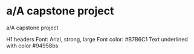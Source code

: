 # a/A capstone project

a/A capstone project

H1 headers
Font: Arial, strong, large
Font color: #B7B6C1
Text underlined with color #94958bs
